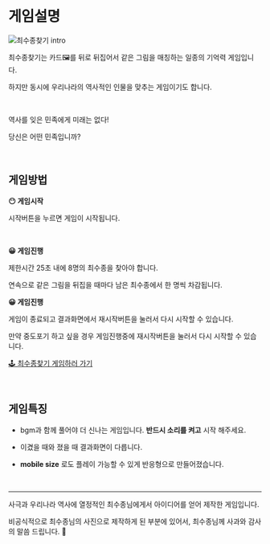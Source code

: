 # 게임설명

![최수종찾기 intro](https://user-images.githubusercontent.com/77730913/113555807-74fbee00-9636-11eb-903f-bd178810907d.gif)


최수종찾기는 카드🖼를 뒤로 뒤집어서 같은 그림을 매칭하는 일종의 기억력 게임입니다. 

하지만 동시에 우리나라의 역사적인 인물을 맞추는 게임이기도 합니다.

<br>


역사를 잊은 민족에게 미래는 없다! 

당신은 어떤 민족입니까?

<br>



## 게임방법

**😶 게임시작**

시작버튼을 누르면 게임이 시작됩니다. 

<br>


**😀 게임진행**

제한시간 25초 내에 8명의 최수종을 찾아야 합니다.

연속으로 같은 그림을 뒤집을 때마다 남은 최수종에서 한 명씩 차감됩니다.

**😀 게임진행**

게임이 종료되고 결과화면에서 재시작버튼을 눌러서 다시 시작할 수 있습니다. 

만약 중도포기 하고 싶을 경우 게임진행중에 재시작버튼을 눌러서 다시 시작할 수 있습니다.

[🕹 최수종찾기 게임하러 가기](https://bejewelled-faloodeh-7a8a29.netlify.app/)  

<br>

## 게임특징

+ bgm과 함께 풀어야 더 신나는 게임입니다. **반드시 소리를 켜고** 시작 해주세요.

+ 이겼을 때와 졌을 때 결과화면이 다릅니다.

+ **mobile size** 로도 플레이 가능할 수 있게 반응형으로 만들어졌습니다.

<br>

---



사극과 우리나라 역사에 열정적인 최수종님에게서 아이디어를 얻어 제작한 게임입니다.

비공식적으로 최수종님의 사진으로 제작하게 된 부분에 있어서, 최수종님께 사과와 감사의 말씀 드립니다. 🙏
